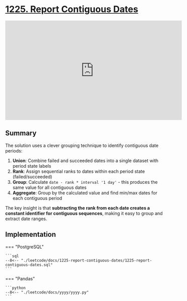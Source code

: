 # [1225. Report Contiguous Dates](https://leetcode.com/problems/report-contiguous-dates/)

<iframe width="560" height="315" src="https://www.youtube.com/embed/oh1YtWsN5cw?si=JH1w0PQ41ozJWkIh" title="YouTube video player" frameborder="0" allow="accelerometer; autoplay; clipboard-write; encrypted-media; gyroscope; picture-in-picture; web-share" referrerpolicy="strict-origin-when-cross-origin" allowfullscreen></iframe>

## Summary

The solution uses a clever grouping technique to identify contiguous date periods:

1. **Union**: Combine failed and succeeded dates into a single dataset with period state labels
2. **Rank**: Assign sequential ranks to dates within each period state (failed/succeeded)
3. **Group**: Calculate `date - rank * interval '1 day'` - this produces the same value for all contiguous dates
4. **Aggregate**: Group by the calculated value and find min/max dates for each contiguous period

The key insight is that **subtracting the rank from each date creates a constant identifier for contiguous sequences**, making it easy to group and extract date ranges.

## Implementation

=== "PostgreSQL"

    ```sql
    --8<-- "./leetcode/docs/1225-report-contiguous-dates/1225-report-contiguous-dates.sql"
    ```

=== "Pandas"

    ```python
    --8<-- "./leetcode/docs/yyyy/yyyy.py"
    ```
